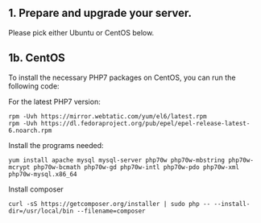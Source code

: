 ## 1. Prepare and upgrade your server.

Please pick either Ubuntu or CentOS below.

## 1b. CentOS

To install the necessary PHP7 packages on CentOS, you can run the following code:

For the latest PHP7 version: 

```
rpm -Uvh https://mirror.webtatic.com/yum/el6/latest.rpm
rpm -Uvh https://dl.fedoraproject.org/pub/epel/epel-release-latest-6.noarch.rpm
```

Install the programs needed:
```
yum install apache mysql mysql-server php70w php70w-mbstring php70w-mcrypt php70w-bcmath php70w-gd php70w-intl php70w-pdo php70w-xml php70w-mysql.x86_64
```

Install composer

```
curl -sS https://getcomposer.org/installer | sudo php -- --install-dir=/usr/local/bin --filename=composer
```
